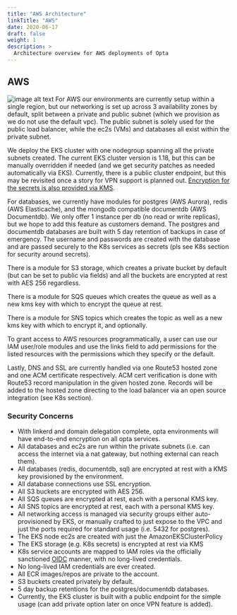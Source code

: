 ```yaml
---
title: "AWS Architecture"
linkTitle: "AWS"
date: 2020-06-17
draft: false
weight: 1
description: >
  Architecture overview for AWS deployments of Opta
---
```

## AWS
![image alt text](/images/opta_aws_architecture.png)
For AWS our environments are currently setup within a single region, but our networking is set up across 3 availability
zones by default, split between a private and public subnet (which we provision as we do not use the default vpc).
The public subnet is solely used for the public load balancer, while the ec2s (VMs) and databases all exist within
the private subnet.

We deploy the EKS cluster with one nodegroup spanning all the private subnets created. The current EKS cluster version
is 1.18, but this can be manually overridden if needed (and we get security patches as needed automatically via EKS).
Currently, there is a public cluster endpoint, but this may be revisited once a story for VPN support is planned out.
[Encryption for the secrets is also provided via KMS](https://aws.amazon.com/blogs/containers/using-eks-encryption-provider-support-for-defense-in-depth/).

For databases, we currently have modules for postgres (AWS Aurora), redis (AWS Elasticache), and the mongodb compatible
documentdb (AWS Documentdb). We only offer 1 instance per db (no read or write replicas), but we hope to add this
feature as customers demand. The postgres and documentdb databases are built with 5 day retention of backups in case of
emergency. The username and passwords are created with the database and are passed securely to the K8s services as
secrets (pls see K8s section for security around secrets).

There is a module for S3 storage, which creates a private bucket by default (but can be set to public via fields)
and all the buckets are encrypted at rest with AES 256 regardless.

There is a module for SQS queues which creates the queue as well as a new kms key with which to encrypt
the queue at rest.

There is a module for SNS topics which creates the topic as well as a new kms key with which to encrypt it, and 
optionally.

To grant access to AWS resources programmatically, a user can use our IAM user/role modules and use the links field
to add permissions for the listed resources with the permissions which they specify or the default.

Lastly, DNS and SSL are currently handled via one Route53 hosted zone and one ACM certificate respectively. ACM cert
verification is done with Route53 record manipulation in the given hosted zone. Records will be added to the hosted
zone directing to the load balancer via an open source integration (see K8s section).

### Security Concerns
* With linkerd and domain delegation complete, opta environments will have end-to-end encryption on all opta services.
* All databases and ec2s are run within the private subnets (i.e. can access the internet via a nat gateway, but
  nothing external can reach them).
* All databases (redis, documentdb, sql) are encrypted at rest with a KMS key provisioned by the environment.
* All database connections use SSL encryption.
* All S3 buckets are encrypted with AES 256.
* All SQS queues are encrypted at rest, each with a personal KMS key.
* All SNS topics are encrypted at rest, each with a personal KMS key.  
* All networking access is managed via security groups either auto-provisioned by EKS, or manually crafted to just
  expose to the VPC and just the ports required for standard usage (i.e. 5432 for postgres).
* The EKS node ec2s are created with just the AmazonEKSClusterPolicy
* The EKS storage (e.g. K8s secrets) is encrypted at rest via KMS
* K8s service accounts are mapped to IAM roles via the officially sanctioned [OIDC](https://docs.aws.amazon.com/eks/latest/userguide/enable-iam-roles-for-service-accounts.html)
  manner, with no long-lived credentials.
* No long-lived IAM credentials are ever created.
* All ECR images/repos are private to the account.
* S3 buckets created privately by default.
* 5 day backup retentions for the postgres/documentdb databases.
* Currently, the EKS cluster is built with a public endpoint for the simple usage (can add private option later on once
  VPN feature is added).